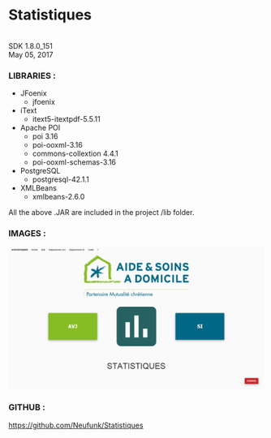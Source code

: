 # Statistiques
\
SDK 1.8.0_151 \
May 05, 2017

### LIBRARIES :

- JFoenix
    - jfoenix
- iText
    - itext5-itextpdf-5.5.11
- Apache POI
     - poi 3.16
     - poi-ooxml-3.16
     - commons-collextion 4.4.1
     - poi-ooxml-schemas-3.16
- PostgreSQL
    - postgresql-42.1.1
- XMLBeans
    - xmlbeans-2.6.0
    
All the above .JAR are included in the project /lib folder.

### IMAGES :

![Home](https://github.com/Neufunk/Statistiques/blob/master/src/resources/img/Capture.PNG)

### GITHUB :

https://github.com/Neufunk/Statistiques